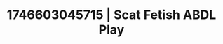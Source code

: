 ---
categories:
- Softcore narrative
- Tasteful nudity
- AI-generated
- Feather touch
- AI sensuality
- Erotic dreamscape
- ASMR
- Cosplay
image: /assets/images/1746603045715.jpg
layout: post
seo:
  description: Featured content with exclusive Scat Fetish, ABDL Play. HD images available.
  keywords: Scat Fetish, ABDL Play
  og_image: /assets/images/1746603045715.jpg
  schema_type: VisualArtwork
tags:
- ABDL Play
- Scat Fetish
- '#1746603045715'
title: 1746603045715 | Scat Fetish ABDL Play
---